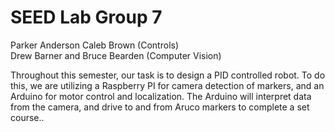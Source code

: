 # SEED Lab Group 7
Parker Anderson Caleb Brown (Controls)  
Drew Barner and Bruce Bearden (Computer Vision)  

Throughout this semester, our task is to design a PID controlled robot. To do this, we are utilizing a Raspberry PI for camera detection of markers, and an Arduino for motor control and localization. The Arduino will interpret data from the camera, and drive to and from Aruco markers to complete a set course..
